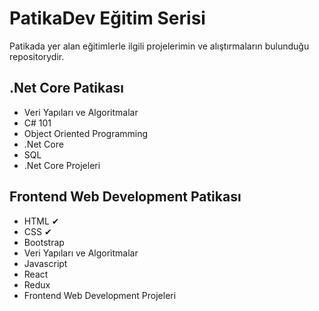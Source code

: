 # PatikaDev Eğitim Serisi
Patikada yer alan eğitimlerle ilgili projelerimin ve alıştırmaların bulunduğu repositorydir.

## .Net Core Patikası
- Veri Yapıları ve Algoritmalar
- C# 101
- Object Oriented Programming
- .Net Core
- SQL
- .Net Core Projeleri

## Frontend Web Development Patikası
- HTML ✔
- CSS ✔
- Bootstrap
- Veri Yapıları ve Algoritmalar
- Javascript
- React
- Redux
- Frontend Web Development Projeleri
